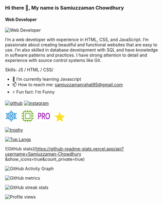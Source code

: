 ### Hi there 👋, My name is Samiuzzaman Chowdhury 
#### Web Developer 
![Web Developer ]([https://github.com/Samiuzzaman-Chowdhury/Samiuzzaman-Chowdhury/commit/85dc0cc2455f3e94fd09c6616b17c08a1735e17d](https://www.facebook.com/photo/?fbid=191608577264485&set=a.102466782845332))

I’m a web developer with experience in HTML, CSS, and JavaScript. I’m passionate about creating beautiful and functional websites that are easy to use. I’m also skilled in database development with SQL and have knowledge in software patterns and practices. I have strong attention to detail and experience with source control systems like Git.

Skills: JS / HTML / CSS/ 

- 🌱 I’m currently learning Javascript  
- 📫 How to reach me: samiuzzamanrahat95@gmail.com 
- ⚡ Fun fact: I'm Funny 


[<img src='https://cdn.jsdelivr.net/npm/simple-icons@3.0.1/icons/github.svg' alt='github' height='40'>](https://github.com/Samiuzzaman-Chowdhury )  [<img src='https://cdn.jsdelivr.net/npm/simple-icons@3.0.1/icons/instagram.svg' alt='instagram' height='40'>](https://www.instagram.com/samiuzzaman.chowdhury/)  

<a href='https://archiveprogram.github.com/'><img src='https://raw.githubusercontent.com/acervenky/animated-github-badges/master/assets/acbadge.gif' width='40' height='40'></a> <a href='https://docs.github.com/en/developers'><img src='https://raw.githubusercontent.com/acervenky/animated-github-badges/master/assets/devbadge.gif' width='40' height='40'></a> <a href='https://github.com/pricing'><img src='https://raw.githubusercontent.com/acervenky/animated-github-badges/master/assets/pro.gif' width='40' height='40'></a> <a href='https://stars.github.com/'><img src='https://raw.githubusercontent.com/acervenky/animated-github-badges/master/assets/starbadge.gif' width='35' height='35'></a> 

[![trophy](https://github-profile-trophy.vercel.app/?username=Samiuzzaman-Chowdhury )](https://github.com/ryo-ma/github-profile-trophy)

[![Top Langs](https://github-readme-stats.vercel.app/api/top-langs/?username=Samiuzzaman-Chowdhury )](https://github.com/anuraghazra/github-readme-stats)

![GitHub stats](https://github-readme-stats.vercel.app/api?username=Samiuzzaman-Chowdhury &show_icons=true&count_private=true)  

![GitHub Activity Graph](https://activity-graph.herokuapp.com/graph?username=Samiuzzaman-Chowdhury )  

![GitHub metrics](https://metrics.lecoq.io/Samiuzzaman-Chowdhury )  

![GitHub streak stats](https://streak-stats.demolab.com/?user=Samiuzzaman-Chowdhury )  

![Profile views](https://gpvc.arturio.dev/Samiuzzaman-Chowdhury )  
